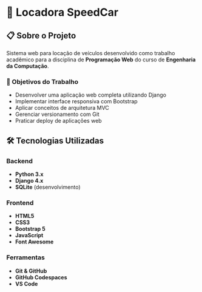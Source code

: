 # 🚗 Locadora SpeedCar

## 📋 Sobre o Projeto

Sistema web para locação de veículos desenvolvido como trabalho acadêmico para a disciplina de **Programação Web** do curso de **Engenharia da Computação**.

### 🎯 Objetivos do Trabalho
- Desenvolver uma aplicação web completa utilizando Django
- Implementar interface responsiva com Bootstrap
- Aplicar conceitos de arquitetura MVC
- Gerenciar versionamento com Git
- Praticar deploy de aplicações web

## 🛠️ Tecnologias Utilizadas

### Backend
- **Python 3.x**
- **Django 4.x**
- **SQLite** (desenvolvimento)

### Frontend
- **HTML5**
- **CSS3**
- **Bootstrap 5**
- **JavaScript**
- **Font Awesome**

### Ferramentas
- **Git & GitHub**
- **GitHub Codespaces**
- **VS Code**
